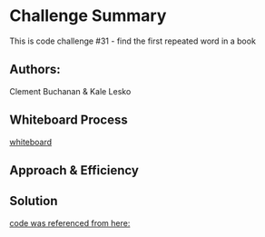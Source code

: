 # Challenge Summary
This is code challenge #31 - find the first repeated word in a book

## Authors: 
Clement Buchanan & Kale Lesko

## Whiteboard Process
[whiteboard](asset/repeatedWord.png)

## Approach & Efficiency
<!-- What approach did you take? Why? What is the Big O space/time for this approach? -->

## Solution

[code was referenced from here:](https://stackoverflow.com/questions/25644056/how-to-find-the-most-repeat-word-in-string/63988392)

